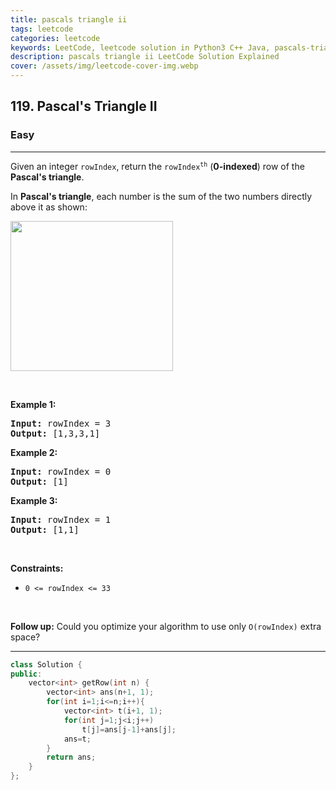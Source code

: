 ```yaml
---
title: pascals triangle ii
tags: leetcode
categories: leetcode
keywords: LeetCode, leetcode solution in Python3 C++ Java, pascals-triangle-ii solution
description: pascals triangle ii LeetCode Solution Explained
cover: /assets/img/leetcode-cover-img.webp
---
```



<h2>119. Pascal's Triangle II</h2><h3>Easy</h3><hr><div><p>Given an integer <code>rowIndex</code>, return the <code>rowIndex<sup>th</sup></code> (<strong>0-indexed</strong>) row of the <strong>Pascal's triangle</strong>.</p>

<p>In <strong>Pascal's triangle</strong>, each number is the sum of the two numbers directly above it as shown:</p>
<img alt="" src="https://upload.wikimedia.org/wikipedia/commons/0/0d/PascalTriangleAnimated2.gif" style="height:240px; width:260px">
<p>&nbsp;</p>
<p><strong>Example 1:</strong></p>
<pre><strong>Input:</strong> rowIndex = 3
<strong>Output:</strong> [1,3,3,1]
</pre><p><strong>Example 2:</strong></p>
<pre><strong>Input:</strong> rowIndex = 0
<strong>Output:</strong> [1]
</pre><p><strong>Example 3:</strong></p>
<pre><strong>Input:</strong> rowIndex = 1
<strong>Output:</strong> [1,1]
</pre>
<p>&nbsp;</p>
<p><strong>Constraints:</strong></p>

<ul>
	<li><code>0 &lt;= rowIndex &lt;= 33</code></li>
</ul>

<p>&nbsp;</p>
<p><strong>Follow up:</strong> Could you optimize your algorithm to use only <code>O(rowIndex)</code> extra space?</p>
</div>

---




```cpp
class Solution {
public:
    vector<int> getRow(int n) {
        vector<int> ans(n+1, 1);
        for(int i=1;i<=n;i++){
            vector<int> t(i+1, 1);
            for(int j=1;j<i;j++)
                t[j]=ans[j-1]+ans[j];
            ans=t;
        }
        return ans;
    }
};
```
